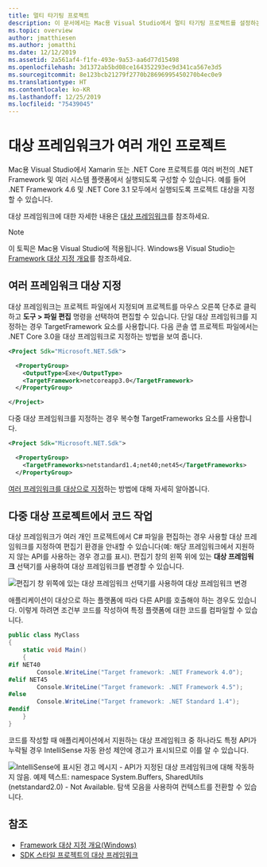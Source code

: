 ```yaml
---
title: 멀티 타기팅 프로젝트
description: 이 문서에서는 Mac용 Visual Studio에서 멀티 타기팅 프로젝트를 설정하는 방법에 대해 간략하게 설명합니다.
ms.topic: overview
author: jmatthiesen
ms.author: jomatthi
ms.date: 12/12/2019
ms.assetid: 2a561af4-f1fe-493e-9a53-aa6d77d15498
ms.openlocfilehash: 3d1372ab5bd08ce164352293ec9d341ca567e3d5
ms.sourcegitcommit: 8e123bcb21279f2770b28696995450270b4ec0e9
ms.translationtype: HT
ms.contentlocale: ko-KR
ms.lasthandoff: 12/25/2019
ms.locfileid: "75439045"
---
```

# <a name="projects-with-multiple-target-frameworks"></a>대상 프레임워크가 여러 개인 프로젝트
Mac용 Visual Studio에서 Xamarin 또는 .NET Core 프로젝트를 여러 버전의 .NET Framework 및 여러 시스템 플랫폼에서 실행되도록 구성할 수 있습니다. 예를 들어 .NET Framework 4.6 및 .NET Core 3.1 모두에서 실행되도록 프로젝트 대상을 지정할 수 있습니다. 

대상 프레임워크에 대한 자세한 내용은 [대상 프레임워크](/dotnet/standard/frameworks)를 참조하세요.

> [!NOTE] 
> 이 토픽은 Mac용 Visual Studio에 적용됩니다. Windows용 Visual Studio는 [Framework 대상 지정 개요](/visualstudio/ide/visual-studio-multi-targeting-overview)를 참조하세요.

## <a name="targeting-multiple-frameworks"></a>여러 프레임워크 대상 지정

대상 프레임워크는 프로젝트 파일에서 지정되며 프로젝트를 마우스 오른쪽 단추로 클릭하고 **도구 > 파일 편집** 명령을 선택하여 편집할 수 있습니다. 단일 대상 프레임워크를 지정하는 경우 TargetFramework 요소를 사용합니다. 다음 콘솔 앱 프로젝트 파일에서는 .NET Core 3.0을 대상 프레임워크로 지정하는 방법을 보여 줍니다.

```XML
<Project Sdk="Microsoft.NET.Sdk">

  <PropertyGroup>
    <OutputType>Exe</OutputType>
    <TargetFramework>netcoreapp3.0</TargetFramework>
  </PropertyGroup>

</Project>
```

다중 대상 프레임워크를 지정하는 경우 복수형 TargetFrameworks 요소를 사용합니다.

```XML
<Project Sdk="Microsoft.NET.Sdk">

  <PropertyGroup>
    <TargetFrameworks>netstandard1.4;net40;net45</TargetFrameworks>
  </PropertyGroup>
```

[여러 프레임워크를 대상으로 지정](/dotnet/standard/frameworks#how-to-specify-target-frameworks)하는 방법에 대해 자세히 알아봅니다.

## <a name="working-with-code-in-a-multi-target-project"></a>다중 대상 프로젝트에서 코드 작업
대상 프레임워크가 여러 개인 프로젝트에서 C# 파일을 편집하는 경우 사용할 대상 프레임워크를 지정하여 편집기 환경을 안내할 수 있습니다(예: 해당 프레임워크에서 지원하지 않는 API를 사용하는 경우 경고를 표시). 편집기 창의 왼쪽 위에 있는 **대상 프레임워크** 선택기를 사용하여 대상 프레임워크를 변경할 수 있습니다.

![편집기 창 위쪽에 있는 대상 프레임워크 선택기를 사용하여 대상 프레임워크 변경](media/project-multitargeting-framework-selector.png)

애플리케이션이 대상으로 하는 플랫폼에 따라 다른 API를 호출해야 하는 경우도 있습니다. 이렇게 하려면 조건부 코드를 작성하여 특정 플랫폼에 대한 코드를 컴파일할 수 있습니다.

```C#
public class MyClass
{
    static void Main()
    {
#if NET40
        Console.WriteLine("Target framework: .NET Framework 4.0");
#elif NET45  
        Console.WriteLine("Target framework: .NET Framework 4.5");
#else
        Console.WriteLine("Target framework: .NET Standard 1.4");
#endif
    }
}
```

코드를 작성할 때 애플리케이션에서 지원하는 대상 프레임워크 중 하나라도 특정 API가 누락될 경우 IntelliSense 자동 완성 제안에 경고가 표시되므로 이를 알 수 있습니다.

![IntelliSense에 표시된 경고 메시지 - API가 지정된 대상 프레임워크에 대해 작동하지 않음. 예제 텍스트: namespace System.Buffers, SharedUtils (netstandard2.0) - Not Available. 탐색 모음을 사용하여 컨텍스트를 전환할 수 있습니다.](media/project-multitargeting-intellisense-warnings.png)

## <a name="see-also"></a>참조

- [Framework 대상 지정 개요(Windows)](/visualstudio/ide/visual-studio-multi-targeting-overview)
- [SDK 스타일 프로젝트의 대상 프레임워크](/dotnet/standard/frameworks#how-to-specify-target-frameworks)
